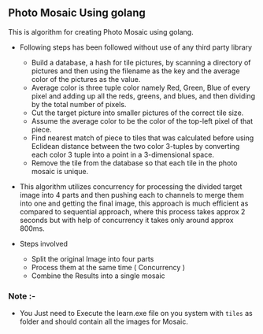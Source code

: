 ## Photo Mosaic Using golang 
This is algorithm for creating Photo Mosaic using golang.  
 - Following steps has been followed without use of any third party library
    - Build a database, a hash for tile pictures, by scanning a directory of pictures and then using the filename as the key and the average color of the pictures as the value.
    - Average color is three tuple color namely Red, Green, Blue of every pixel and adding up all the reds, greens, and blues, and then dividing by the total number of pixels.
    - Cut the target picture into smaller pictures of the correct tile size.  
    - Assume the average color to be the color of the top-left pixel of that piece.  
    - Find nearest match of piece to tiles that was calculated before using Eclidean distance between the two color 3-tuples by converting each color 3 tuple into a point in a 3-dimensional space.  
    - Remove the tile from the database so that each tile in the photo mosaic is unique.

 - This algorithm utilizes concurrency for processing the divided target image into 4 parts and then pushing each to channels to merge them into one and getting the final image, this approach is much efficient as 
   compared to sequential approach, where this process takes approx 2 seconds but with help of concurrency it takes only around approx 800ms.
   
 - Steps involved
   - Split the original Image into four parts
   - Process them at the same time ( Concurrency )
   - Combine the Results into a single mosaic

### Note :-  
- You Just need to Execute the learn.exe file on you system with ```tiles``` as folder and should contain all the images for Mosaic.  
